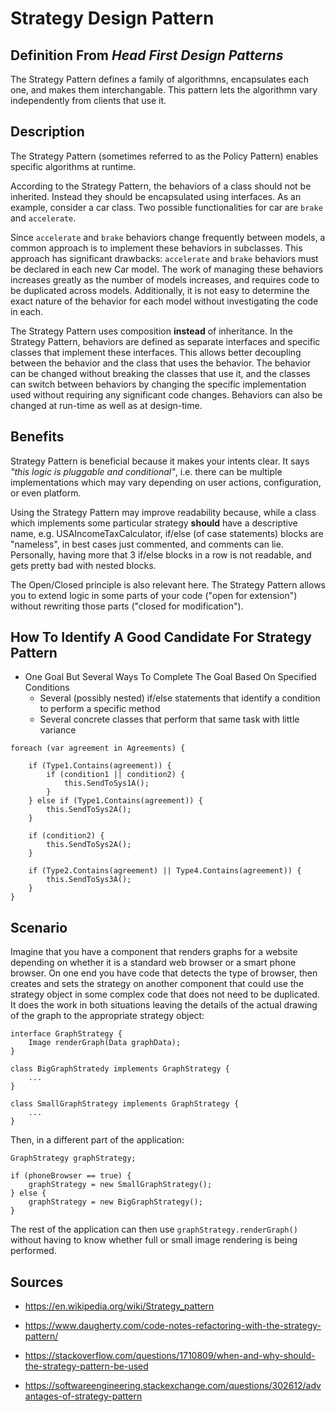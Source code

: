 # Strategy Design Pattern

## Definition From *Head First Design Patterns*

The Strategy Pattern defines a family of algorithmns, encapsulates each one, and makes them interchangable. This pattern lets the algorithmn vary independently from clients that use it.

## Description

The Strategy Pattern (sometimes referred to as the Policy Pattern) enables specific algorithms at runtime.

According to the Strategy Pattern, the behaviors of a class should not be inherited. Instead they should be encapsulated using interfaces. As an example, consider a car class. Two possible functionalities for car are `brake` and `accelerate`.

Since `accelerate` and `brake` behaviors change frequently between models, a common approach is to implement these behaviors in subclasses. This approach has significant drawbacks: `accelerate` and `brake` behaviors must be declared in each new Car model. The work of managing these behaviors increases greatly as the number of models increases, and requires code to be duplicated across models. Additionally, it is not easy to determine the exact nature of the behavior for each model without investigating the code in each.

The Strategy Pattern uses composition <b>instead</b> of inheritance. In the Strategy Pattern, behaviors are defined as separate interfaces and specific classes that implement these interfaces. This allows better decoupling between the behavior and the class that uses the behavior. The behavior can be changed without breaking the classes that use it, and the classes can switch between behaviors by changing the specific implementation used without requiring any significant code changes. Behaviors can also be changed at run-time as well as at design-time.

## Benefits

Strategy Pattern is beneficial because it makes your intents clear. It says <i>"this logic is pluggable and conditional"</i>, i.e. there can be multiple implementations which may vary depending on user actions, configuration, or even platform.

Using the Strategy Pattern may improve readability because, while a class which implements some particular strategy <b>should</b> have a descriptive name, e.g. USAIncomeTaxCalculator, if/else (of case statements) blocks are "nameless", in best cases just commented, and comments can lie. Personally, having more that 3 if/else blocks in a row is not readable, and gets pretty bad with nested blocks.

The Open/Closed principle is also relevant here. The Strategy Pattern allows you to extend logic in some parts of your code ("open for extension") without rewriting those parts ("closed for modification").

## How To Identify A Good Candidate For Strategy Pattern

* One Goal But Several Ways To Complete The Goal Based On Specified Conditions
	* Several (possibly nested) if/else statements that identify a condition to perform a specific method
	* Several concrete classes that perform that same task with little variance 

```
foreach (var agreement in Agreements) {

	if (Type1.Contains(agreement)) {
		if (condition1 || condition2) {
			this.SendToSys1A();
		}
	} else if (Type1.Contains(agreement)) {
		this.SendToSys2A();
	}

	if (condition2) {
		this.SendToSys2A();
	}

	if (Type2.Contains(agreement) || Type4.Contains(agreement)) {
		this.SendToSys3A();
	}
}
```

## Scenario

Imagine that you have a component that renders graphs for a website depending on whether it is a standard web browser or a smart phone browser. On one end you have code that detects the type of browser, then creates and sets the strategy on another component that could use the strategy object in some complex code that does not need to be duplicated. It does the work in both situations leaving the details of the actual drawing of the graph to the appropriate strategy object:

```
interface GraphStrategy {
    Image renderGraph(Data graphData);
}

class BigGraphStratedy implements GraphStrategy {
    ...
}

class SmallGraphStrategy implements GraphStrategy {
    ...
}
```

Then, in a different part of the application:

```
GraphStrategy graphStrategy;

if (phoneBrowser == true) { 
    graphStrategy = new SmallGraphStrategy();
} else {
    graphStrategy = new BigGraphStrategy();
}
```

The rest of the application can then use `graphStrategy.renderGraph()` without having to know whether full or small image rendering is being performed.

## Sources

* https://en.wikipedia.org/wiki/Strategy_pattern

* https://www.daugherty.com/code-notes-refactoring-with-the-strategy-pattern/

* https://stackoverflow.com/questions/1710809/when-and-why-should-the-strategy-pattern-be-used

* https://softwareengineering.stackexchange.com/questions/302612/advantages-of-strategy-pattern